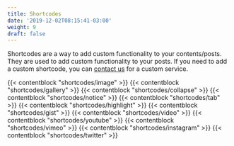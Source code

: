 ```yaml
---
title: Shortcodes
date: '2019-12-02T08:15:41-03:00'
weight: 9
draft: false
---
```


Shortcodes are a way to add custom functionality to your contents/posts. They are used to add custom functionality to your posts. If you need to add a custom shortcode, you can [contact us](https://gethugothemes.com/services) for a custom service.

{{< contentblock "shortcodes/image" >}}
{{< contentblock "shortcodes/gallery" >}}
{{< contentblock "shortcodes/collapse" >}}
{{< contentblock "shortcodes/notice" >}}
{{< contentblock "shortcodes/tab" >}}
{{< contentblock "shortcodes/highlight" >}}
{{< contentblock "shortcodes/gist" >}}
{{< contentblock "shortcodes/video" >}}
{{< contentblock "shortcodes/youtube" >}}
{{< contentblock "shortcodes/vimeo" >}}
{{< contentblock "shortcodes/instagram" >}}
{{< contentblock "shortcodes/twitter" >}}


